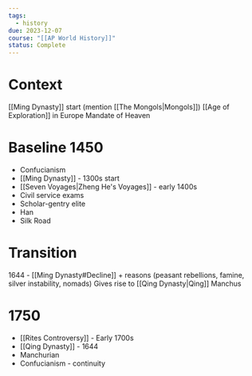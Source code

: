 ```yaml
---
tags:
  - history
due: 2023-12-07
course: "[[AP World History]]"
status: Complete
---
```

# Context
[[Ming Dynasty]] start (mention [[The Mongols|Mongols]])
[[Age of Exploration]] in Europe
Mandate of Heaven
# Baseline 1450
- Confucianism
- [[Ming Dynasty]] - 1300s start
- [[Seven Voyages|Zheng He's Voyages]] - early 1400s
- Civil service exams
- Scholar-gentry elite
- Han
- Silk Road
# Transition
1644 - [[Ming Dynasty#Decline]] + reasons (peasant rebellions, famine, silver instability, nomads)
Gives rise to [[Qing Dynasty|Qing]] Manchus
# 1750
- [[Rites Controversy]] - Early 1700s
- [[Qing Dynasty]] - 1644
- Manchurian
- Confucianism - continuity